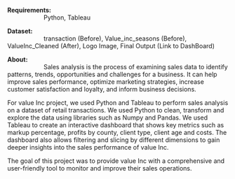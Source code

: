 <strong>Requirements: </strong><br />
&nbsp;&nbsp;&nbsp;&nbsp;&nbsp;&nbsp;&nbsp;&nbsp;&nbsp;&nbsp;&nbsp;&nbsp;&nbsp;&nbsp;&nbsp;&nbsp;&nbsp;&nbsp;&nbsp;&nbsp;&nbsp;Python, Tableau

<strong>Dataset:</strong><br/>
&nbsp;&nbsp;&nbsp;&nbsp;&nbsp;&nbsp;&nbsp;&nbsp;&nbsp;&nbsp;&nbsp;&nbsp;&nbsp;&nbsp;&nbsp;&nbsp;&nbsp;&nbsp;&nbsp;&nbsp;&nbsp;transaction (Before), Value_inc_seasons (Before), ValueInc_Cleaned (After), Logo Image, Final Output (Link to DashBoard)

<strong>About:</strong> <br />
&nbsp;&nbsp;&nbsp;&nbsp;&nbsp;&nbsp;&nbsp;&nbsp;&nbsp;&nbsp;&nbsp;&nbsp;&nbsp;&nbsp;&nbsp;&nbsp;&nbsp;&nbsp;&nbsp;&nbsp;&nbsp;Sales analysis is the process of examining sales data to identify patterns, trends, opportunities and challenges for a business. It can help improve sales performance, optimize marketing strategies, increase customer satisfaction and loyalty, and inform business decisions.

For value Inc project, we used Python and Tableau to perform sales analysis on a dataset of retail transactions. We used Python to clean, transform and explore the data using libraries such as Numpy and Pandas. We used Tableau to create an interactive dashboard that shows key metrics such as markup percentage, profits by county, client type, client age and costs. The dashboard also allows filtering and slicing by different dimensions to gain deeper insights into the sales performance of value Inc.

The goal of this project was to provide value Inc with a comprehensive and user-friendly tool to monitor and improve their sales operations.
